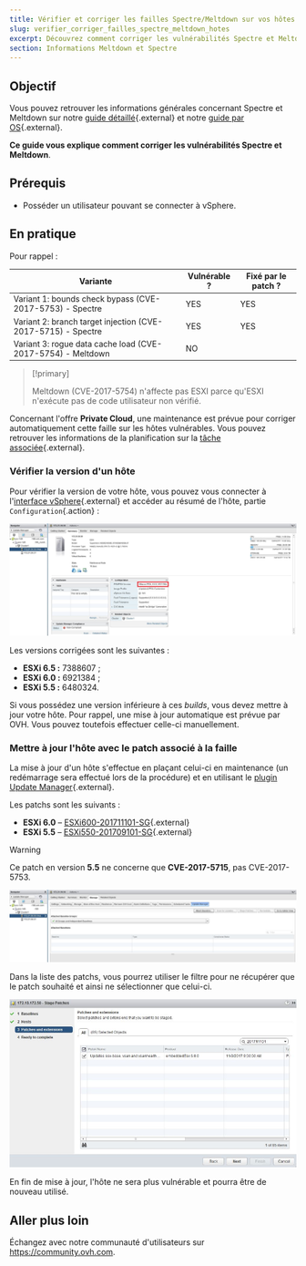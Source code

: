 ```yaml
---
title: Vérifier et corriger les failles Spectre/Meltdown sur vos hôtes
slug: verifier_corriger_failles_spectre_meltdown_hotes
excerpt: Découvrez comment corriger les vulnérabilités Spectre et Meltdown
section: Informations Meltdown et Spectre
---
```


## Objectif

Vous pouvez retrouver les informations générales concernant Spectre et Meltdown sur notre [guide détaillé](https://docs.ovh.com/fr/dedicated/information-about-meltdown-spectre-vulnerability-fixes/){.external} et notre [guide par OS](https://docs.ovh.com/fr/dedicated/meltdown-spectre-kernel-update-per-operating-system/){.external}.

**Ce guide vous explique comment corriger les vulnérabilités Spectre et Meltdown**.

## Prérequis

- Posséder un utilisateur pouvant se connecter à vSphere.


## En pratique


Pour rappel :

|Variante|Vulnérable ?|Fixé par le patch ?|
|---|---|---|
|Variant 1: bounds check bypass (CVE-2017-5753) - Spectre|YES|YES|
|Variant 2: branch target injection (CVE-2017-5715) - Spectre|YES|YES|
|Variant 3: rogue data cache load (CVE-2017-5754) - Meltdown|NO||

> [!primary]
>
> Meltdown (CVE-2017-5754) n'affecte pas ESXI parce qu'ESXI n'exécute pas de code utilisateur non vérifié.
> 


Concernant l'offre **Private Cloud**, une maintenance est prévue pour corriger automatiquement cette faille sur les hôtes vulnérables. Vous pouvez retrouver les informations de la planification sur la [tâche associée](http://travaux.ovh.com/?do=details&id=29250){.external}.


### Vérifier la version d'un hôte

Pour vérifier la version de votre hôte, vous pouvez vous connecter à l'[interface vSphere](https://docs.ovh.com/fr/private-cloud/connexion-interface-vsphere/){.external} et accéder au résumé de l'hôte, partie `Configuration`{.action} :

![Partie configuration de l'hôte](images/spectre1.JPG)

Les versions corrigées sont les suivantes :

- **ESXi 6.5 :** 7388607 ;
- **ESXi 6.0 :** 6921384 ;
- **ESXi 5.5 :** 6480324.

Si vous possédez une version inférieure à ces *builds*, vous devez mettre à jour votre hôte. Pour rappel, une mise à jour automatique est prévue par OVH. Vous pouvez toutefois effectuer celle-ci manuellement.

### Mettre à jour l'hôte avec le patch associé à la faille

La mise à jour d'un hôte s'effectue en plaçant celui-ci en maintenance (un redémarrage sera effectué lors de la procédure) et en utilisant le [plugin Update Manager](https://docs.ovh.com/fr/private-cloud/vmware-update-manager/){.external}.


Les patchs sont les suivants :

- **ESXi 6.0** – [ESXi600-201711101-SG](https://kb.vmware.com/s/article/2151132){.external}
- **ESXi 5.5** – [ESXi550-201709101-SG](https://kb.vmware.com/s/article/2150876){.external}

> [!warning]
>
> Ce patch en version **5.5** ne concerne que **CVE-2017-5715**, pas CVE-2017-5753.
> 


![Configuration](images/spectre2.JPG)

Dans la liste des patchs, vous pourrez utiliser le filtre pour ne récupérer que le patch souhaité et ainsi ne sélectionner que celui-ci.


![Configuration](images/spectre3.JPG)

En fin de mise à jour, l'hôte ne sera plus vulnérable et pourra être de nouveau utilisé.

## Aller plus loin

Échangez avec notre communauté d'utilisateurs sur <https://community.ovh.com>.